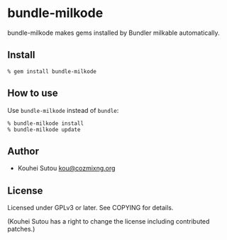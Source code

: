 # bundle-milkode

bundle-milkode makes gems installed by Bundler milkable automatically.

## Install

    % gem install bundle-milkode

## How to use

Use `bundle-milkode` instead of `bundle`:

    % bundle-milkode install
    % bundle-milkode update

## Author

* Kouhei Sutou <kou@cozmixng.org>

## License

Licensed under GPLv3 or later. See COPYING for details.

(Kouhei Sutou has a right to change the license including
contributed patches.)
